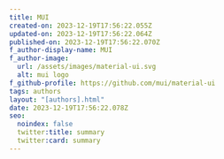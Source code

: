 ```yaml
---
title: MUI
created-on: 2023-12-19T17:56:22.055Z
updated-on: 2023-12-19T17:56:22.064Z
published-on: 2023-12-19T17:56:22.070Z
f_author-display-name: MUI
f_author-image:
  url: /assets/images/material-ui.svg
  alt: mui logo
f_github-profile: https://github.com/mui/material-ui
tags: authors
layout: "[authors].html"
date: 2023-12-19T17:56:22.078Z
seo:
  noindex: false
  twitter:title: summary
  twitter:card: summary
---
```

